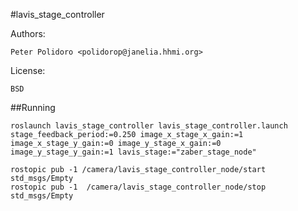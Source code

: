 #lavis_stage_controller

Authors:

    Peter Polidoro <polidorop@janelia.hhmi.org>

License:

    BSD

##Running

```shell
roslaunch lavis_stage_controller lavis_stage_controller.launch stage_feedback_period:=0.250 image_x_stage_x_gain:=1 image_x_stage_y_gain:=0 image_y_stage_x_gain:=0 image_y_stage_y_gain:=1 lavis_stage:="zaber_stage_node"
```

```shell
rostopic pub -1 /camera/lavis_stage_controller_node/start std_msgs/Empty
rostopic pub -1  /camera/lavis_stage_controller_node/stop std_msgs/Empty
```
